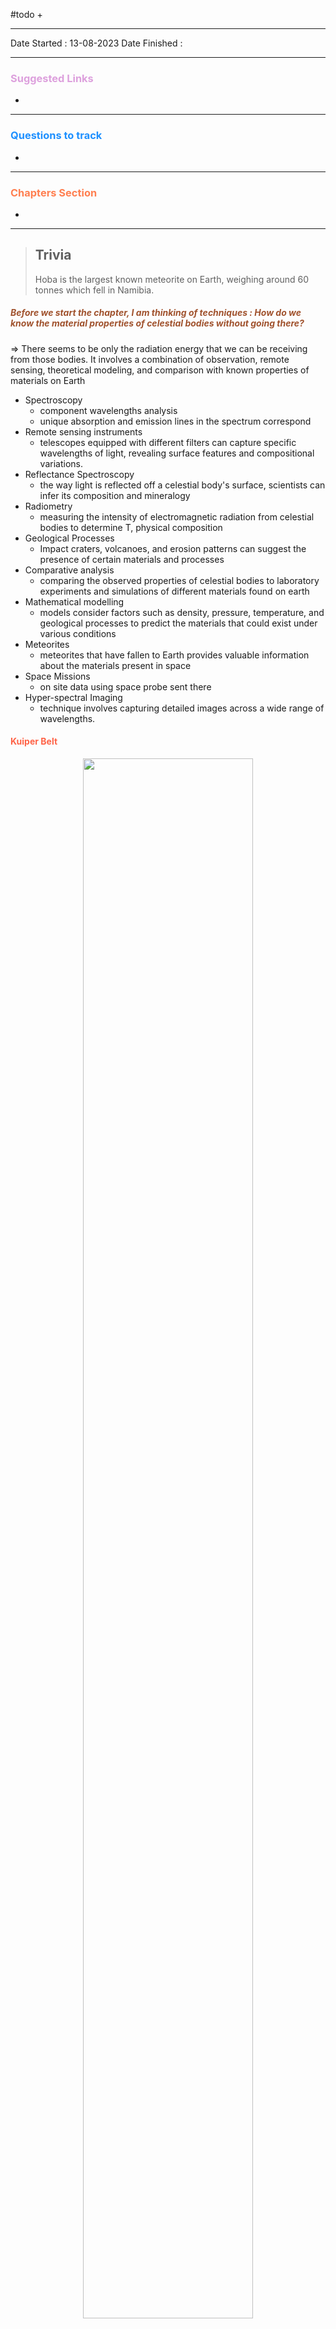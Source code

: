 #todo 
+ 

<hr>

Date Started : 13-08-2023
Date Finished : 

<hr>

### <span  style = "color:Plum">Suggested Links </span>
+ 

<hr>


### <span  style = "color:dodgerblue">Questions to track </span>
+ 


<hr>

### <span  style = "color:Coral">Chapters Section </span>
+ 

<hr>

> ## Trivia
> Hoba is the largest known meteorite on Earth, weighing around 60 tonnes which fell in Namibia. 

##### <span  style = "color:Sienna">Before we start the chapter, I am thinking of techniques : How do we know the material properties of celestial bodies  without going there? </span>
$\Rightarrow$ There seems to be only the radiation energy that we can be receiving from those bodies. It involves a combination of observation, remote sensing, theoretical modeling, and comparison with known properties of materials on Earth
+ Spectroscopy
	+ component wavelengths analysis
	+ unique absorption and emission lines in the spectrum correspond
+ Remote sensing instruments 
	+ telescopes equipped with different filters can capture specific wavelengths of light, revealing surface features and compositional variations.
+ Reflectance Spectroscopy
	+ the way light is reflected off a celestial body's surface, scientists can infer its composition and mineralogy
+ Radiometry
	+ measuring the intensity of electromagnetic radiation from celestial bodies to determine T, physical composition
+ Geological Processes
	+ Impact craters, volcanoes, and erosion patterns can suggest the presence of certain materials and processes
+ Comparative analysis
	+ comparing the observed properties of celestial bodies to laboratory experiments and simulations of different materials found on earth
+ Mathematical modelling
	+ models consider factors such as density, pressure, temperature, and geological processes to predict the materials that could exist under various conditions
+ Meteorites
	+ meteorites that have fallen to Earth provides valuable information about the materials present in space
+ Space Missions
	+ on site data using space probe sent there
+ Hyper-spectral Imaging
	+ technique involves capturing detailed images across a wide range of wavelengths.



#### <span  style = "color:Tomato">Kuiper Belt</span>
<figure>
<center>
<img src="https://upload.wikimedia.org/wikipedia/commons/5/5b/Kuiper_belt_plot_objects_of_outer_solar_system.png" alt="" style="width:80%">
<figcaption align = "center">
<b>Kuiper Belt</b>
</figcaption>
</center>
</figure>

The Kuiper Belt is a region of the solar system that lies beyond the orbit of Neptune, extending from roughly 30 to 50 astronomical units (AU) from the Sun. It is named after Dutch-American astronomer Gerard Kuiper, who first predicted its existence in the 1950s. The Kuiper Belt is a vast reservoir of icy bodies, remnants from the early solar system's formation



#### <span  style = "color:Tomato">Why are there rings to some planet ? </span>
The presence of rings around certain planets in the solar system is a captivating phenomenon that arises due to a combination of gravitational forces, tidal interactions, and the presence of numerous particles orbiting the planet. Rings are primarily found around the gas giant planets, such as Saturn, Jupiter, Uranus, and Neptune. Here's a simplified explanation of why some planets have rings:

**1. Gravitational Tidal Forces:**
Rings are formed by the gravitational forces exerted by the planet on nearby particles. These forces are stronger on the side of the particle closer to the planet and weaker on the opposite side. This difference in gravitational forces creates what is known as tidal forces, which can stretch and deform the particles.

**2. Roche Limit:**
Every planet has a point called the Roche limit, which is the closest distance at which a celestial body, such as a moon or a particle, can remain intact due to the planet's tidal forces. If an object crosses the Roche limit, the tidal forces become stronger than its self-gravity, causing it to break apart.

**3. Origin of Rings:**
The rings of a planet are composed of numerous particles, ranging from tiny dust grains to larger rocky or icy fragments. These particles can be remnants of moons that were torn apart after crossing the planet's Roche limit or material left over from the planet's formation.

**4. Stability and Dynamics:**
The particles in the rings orbit the planet, and their collective gravitational interactions result in complex dynamics. These interactions can lead to gaps, divisions, and intricate patterns within the ring system. The rings can also change over time due to impacts, collisions, and gravitational interactions with nearby moons.

**5. Saturn's Rings as an Example:**
Saturn's rings, the most famous and extensive ring system, are composed of billions of individual particles that vary in size from micrometers to meters. These particles orbit Saturn in a flat plane due to the planet's equatorial gravitational influence. The rings are a dynamic system influenced by the gravitational forces of Saturn's moons, creating gaps and divisions within the rings.

**6. Continuous Evolution:**
The ring systems of planets are not static. They continuously evolve due to factors like collisions, gravitational interactions, and even electromagnetic forces from the planet's magnetic field. Particles can collide and stick together or fragment, causing changes in the ring's appearance over time.

In summary, planetary rings are formed from particles that are influenced by the planet's gravitational forces and tidal interactions. These particles are held within specific orbital regions due to the balance between gravitational attraction and tidal disruption. The dynamics of ring systems are complex and continuously evolving, making them a captivating subject of scientific exploration and observation.


#### <span  style = "color:SpringGreen">Our Cosmic Address</span>

<figure>
<center>
<img src="https://aaa.org/wp-content/uploads/2022/08/Earths_Location_in_the_Universe_SMALLER_JPEG-1024x512.jpg" alt="" style="width:130%">
<figcaption align = "center">
<b>Our Cosmic Address</b>
</figcaption>
</center>
</figure>


#### <span  style = "color:Tomato">Minerals in Iron Meteorites</span>
+ Kamacite  - (High Ni Fe-Ni Alloy)
+ Taenite - (High Fe Fe-Ni Alloy)